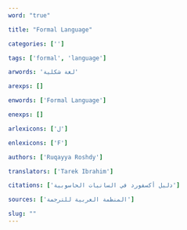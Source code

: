 ```yaml
---
word: "true"

title: "Formal Language"

categories: ['']

tags: ['formal', 'language']

arwords: 'لغة شكلية'

arexps: []

enwords: ['Formal Language']

enexps: []

arlexicons: ['ل']

enlexicons: ['F']

authors: ['Ruqayya Roshdy']

translators: ['Tarek Ibrahim']

citations: ['دليل أكسفورد في السانيات الحاسوبية']

sources: ['المنظمة العربية للترجمة']

slug: ""
---
```

